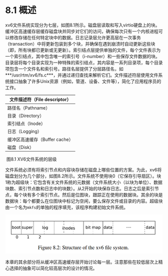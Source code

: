 # 8.1 概述

xv6文件系统实现分为七层，如图8.1所示。磁盘层读取和写入virtio硬盘上的块。缓冲区高速缓存层缓存磁盘块并同步对它们的访问，确保每次只有一个内核进程可以修改存储在任何特定块中的数据。日志记录层允许更高层在一次事务（transaction）中将更新包装到多个块，并确保在遇到崩溃时自动更新这些块（即，所有块都已更新或无更新）。索引结点层提供单独的文件，每个文件表示为一个索引结点，其中包含唯一的索引号（i-number）和一些保存文件数据的块。目录层将每个目录实现为一种特殊的索引结点，其内容是一系列目录项，每个目录项包含一个文件名和索引号。路径名层提供了分层路径名，如***/usr/rtm/xv6/fs.c***，并通过递归查找来解析它们。文件描述符层使用文件系统接口抽象了许多Unix资源（例如，管道、设备、文件等），简化了应用程序员的工作。

| 文件描述符（File descriptor）  |
| ------------------------------ |
| 路径名（Pathname）             |
| 目录（Directory）              |
| 索引结点（Inode）              |
| 日志（Logging）                |
| 缓冲区高速缓存（Buffer cache） |
| 磁盘（Disk）                   |

​                    图8.1 XV6文件系统的层级

文件系统必须有将索引节点和内容块存储在磁盘上哪些位置的方案。为此，xv6将磁盘划分为几个部分，如图8.2所示。文件系统不使用块0（它保存引导扇区）。块1称为超级块：它包含有关文件系统的元数据（文件系统大小（以块为单位）、数据块数、索引节点数和日志中的块数）。从2开始的块保存日志。日志之后是索引节点，每个块有多个索引节点。然后是位图块，跟踪正在使用的数据块。其余的块是数据块：每个都要么在位图块中标记为空闲，要么保存文件或目录的内容。超级块由一个名为`mkfs`的单独的程序填充，该程序构建初始文件系统。

![img](../images/c8/p1.png)

本章的其余部分将从缓冲区高速缓存层开始讨论每一层。注意那些在较低层次上精心选择的抽象可以简化较高层次的设计的情况。